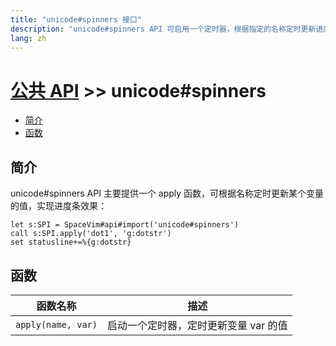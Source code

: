 ```yaml
---
title: "unicode#spinners 接口"
description: "unicode#spinners API 可启用一个定时器，根据指定的名称定时更新进度条符号"
lang: zh
---
```


# [公共 API](../../) >> unicode#spinners

<!-- vim-markdown-toc GFM -->

- [简介](#简介)
- [函数](#函数)

<!-- vim-markdown-toc -->

## 简介

unicode#spinners API 主要提供一个 apply 函数，可根据名称定时更新某个变量的值，实现进度条效果：

```vim
let s:SPI = SpaceVim#api#import('unicode#spinners')
call s:SPI.apply('dot1', 'g:dotstr')
set statusline+=%{g:dotstr}
```

## 函数

| 函数名称           | 描述                                  |
| ------------------ | ------------------------------------- |
| `apply(name, var)` | 启动一个定时器，定时更新变量 var 的值 |
